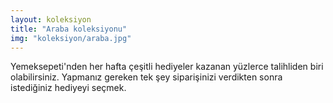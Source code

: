```yaml
---
layout: koleksiyon
title: "Araba koleksiyonu"
img: "koleksiyon/araba.jpg"
---
```


Yemeksepeti'nden her hafta çeşitli hediyeler kazanan yüzlerce talihliden biri olabilirsiniz. Yapmanız gereken tek şey siparişinizi verdikten sonra istediğiniz hediyeyi seçmek.
